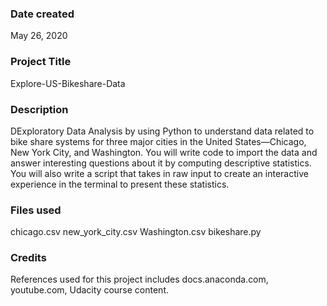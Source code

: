 ### Date created
May 26, 2020

### Project Title
Explore-US-Bikeshare-Data

### Description
DExploratory Data Analysis by using Python to understand data related to bike share systems for three major cities in the United States—Chicago, New York City, and Washington. You will write code to import the data and answer interesting questions about it by computing descriptive statistics. You will also write a script that takes in raw input to create an interactive experience in the terminal to present these statistics.

### Files used
chicago.csv
new_york_city.csv
Washington.csv
bikeshare.py

### Credits
References used for this project includes docs.anaconda.com, youtube.com, Udacity course content.

